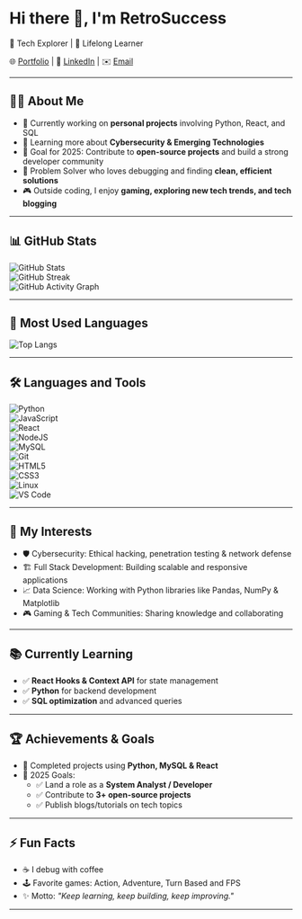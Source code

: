 # Hi there 👋, I'm RetroSuccess  

🚀 Tech Explorer | 🌱 Lifelong Learner  

🌐 [Portfolio](#) | 💼 [LinkedIn](#) | ✉️ [Email](mailto:your@email.com)  

---

## 👨‍💻 About Me  

- 🔭 Currently working on **personal projects** involving Python, React, and SQL  
- 🌱 Learning more about **Cybersecurity & Emerging Technologies**  
- 🎯 Goal for 2025: Contribute to **open-source projects** and build a strong developer community  
- 🧩 Problem Solver who loves debugging and finding **clean, efficient solutions**  
- 🎮 Outside coding, I enjoy **gaming, exploring new tech trends, and tech blogging**  

---

## 📊 GitHub Stats  

![GitHub Stats](https://github-readme-stats.vercel.app/api?username=RetroSuccess&show_icons=true&theme=dark)  
![GitHub Streak](https://streak-stats.demolab.com?user=RetroSuccess&theme=dark&border_radius=5)  
![GitHub Activity Graph](https://github-readme-activity-graph.vercel.app/graph?username=RetroSuccess&theme=react-dark)  

---

## 🚀 Most Used Languages  

![Top Langs](https://github-readme-stats.vercel.app/api/top-langs/?username=RetroSuccess&layout=compact&theme=dark)  

---

## 🛠️ Languages and Tools  

![Python](https://img.shields.io/badge/Python-3776AB?style=for-the-badge&logo=python&logoColor=white)  
![JavaScript](https://img.shields.io/badge/JavaScript-F7DF1E?style=for-the-badge&logo=javascript&logoColor=black)  
![React](https://img.shields.io/badge/React-20232A?style=for-the-badge&logo=react&logoColor=61DAFB)  
![NodeJS](https://img.shields.io/badge/Node.js-43853D?style=for-the-badge&logo=node-dot-js&logoColor=white)  
![MySQL](https://img.shields.io/badge/MySQL-005C84?style=for-the-badge&logo=mysql&logoColor=white)  
![Git](https://img.shields.io/badge/Git-F05032?style=for-the-badge&logo=git&logoColor=white)  
![HTML5](https://img.shields.io/badge/HTML5-E34F26?style=for-the-badge&logo=html5&logoColor=white)  
![CSS3](https://img.shields.io/badge/CSS3-1572B6?style=for-the-badge&logo=css3&logoColor=white)  
![Linux](https://img.shields.io/badge/Linux-000000?style=for-the-badge&logo=linux&logoColor=white)  
![VS Code](https://img.shields.io/badge/VSCode-0078d7?style=for-the-badge&logo=visual-studio-code&logoColor=white)  

---

## 📌 My Interests  

- 🛡 Cybersecurity: Ethical hacking, penetration testing & network defense  
- 🏗 Full Stack Development: Building scalable and responsive applications    
- 📈 Data Science: Working with Python libraries like Pandas, NumPy & Matplotlib  
- 🎮 Gaming & Tech Communities: Sharing knowledge and collaborating  

---

## 📚 Currently Learning  

- ✅ **React Hooks & Context API** for state management  
- ✅ **Python** for backend development  
- ✅ **SQL optimization** and advanced queries   

---

## 🏆 Achievements & Goals  

- 🌟 Completed projects using **Python, MySQL & React**   
- 🎯 2025 Goals:  
  - ✅ Land a role as a **System Analyst / Developer**  
  - ✅ Contribute to **3+ open-source projects**  
  - ✅ Publish blogs/tutorials on tech topics  

---

## ⚡ Fun Facts  

- ☕ I debug with coffee  
- 🕹 Favorite games: Action, Adventure, Turn Based and FPS  
- ✨ Motto: *"Keep learning, keep building, keep improving."*  

---

